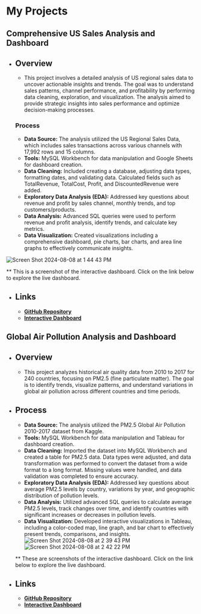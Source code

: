 # My Projects

## Comprehensive US Sales Analysis and Dashboard
- ## Overview

  - This project involves a detailed analysis of US regional sales data to uncover actionable insights and trends. The goal was to understand sales patterns, channel performance, and profitability by performing data cleaning, exploration, and visualization. The analysis aimed to provide strategic insights into sales performance and optimize decision-making processes.

  ### Process

  - **Data Source:** The analysis utilized the US Regional Sales Data, which includes sales transactions across various channels with 17,992 rows and 15 columns.
  - **Tools:** MySQL Workbench for data manipulation and Google Sheets for dashboard creation.
  - **Data Cleaning:** Included creating a database, adjusting data types, formatting dates, and validating data. Calculated fields such as TotalRevenue, TotalCost, Profit, and DiscountedRevenue were added.
  - **Exploratory Data Analysis (EDA):** Addressed key questions about revenue and profit by sales channel, monthly trends, and top customers/products.
  - **Data Analysis:** Advanced SQL queries were used to perform revenue and profit analysis, identify trends, and calculate key metrics.
  - **Data Visualization:** Created visualizations including a comprehensive dashboard, pie charts, bar charts, and area line graphs to effectively communicate insights.

 ![Screen Shot 2024-08-08 at 1 44 43 PM](https://github.com/user-attachments/assets/a2b67a99-8ce5-49c5-860b-680a0a5e51f7)

** This is a screenshot of the interactive dashboard. Click on the link below to explore the live dashboard.

- ## Links
  - [**GitHub Repository**](https://github.com/micaelahornok/sales-analysis/blob/main/README.md)
  - [**Interactive Dashboard**](https://docs.google.com/spreadsheets/d/1Dijq-VLYPq0nCWAXwUoLafBWJh7JGqsTFhO5ov3vHUs/edit?usp=sharing)

## Global Air Pollution Analysis and Dashboard
- ## Overview

  - This project analyzes historical air quality data from 2010 to 2017 for 240 countries, focusing on PM2.5 (fine particulate matter). The goal is to identify trends, visualize patterns, and understand variations in global air pollution across different countries and time periods.

- ## Process

  - **Data Source:** The analysis utilized the PM2.5 Global Air Pollution 2010-2017 dataset from Kaggle.
  - **Tools:** MySQL Workbench for data manipulation and Tableau for dashboard creation.
  - **Data Cleaning:** Imported the dataset into MySQL Workbench and created a table for PM2.5 data. Data types were adjusted, and data transformation was performed to convert the dataset from a wide format to a long format. Missing values were handled, and data validation was completed to ensure accuracy.
  - **Exploratory Data Analysis (EDA):** Addressed key questions about average PM2.5 levels by country, variations by year, and geographic distribution of pollution levels.
  - **Data Analysis:** Utilized advanced SQL queries to calculate average PM2.5 levels, track changes over time, and identify countries with significant increases or decreases in pollution levels.
  - **Data Visualization:** Developed interactive visualizations in Tableau, including a color-coded map, line graph, and bar chart to effectively present trends, comparisons, and insights.
![Screen Shot 2024-08-08 at 2 39 43 PM](https://github.com/user-attachments/assets/2e4962c8-6aea-4b96-a17c-20c5682d2585)![Screen Shot 2024-08-08 at 2 42 22 PM](https://github.com/user-attachments/assets/1d4ad542-caf8-42e3-9d09-b70c48e73c7f)

  ** These are screenshots of the interactive dashboard. Click on the link below to explore the live dashboard.

- ## Links
  - [**GitHub Repository**](https://github.com/micaelahornok/global-air-pollution-analysis/blob/main/README.md)
  - [**Interactive Dashboard**](https://public.tableau.com/views/InteractivePM2_5AirPollutionTrends/Dashboard1?:language=en-US&:sid=&:redirect=auth&:display_count=n&:origin=viz_share_link)

